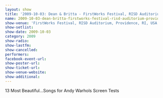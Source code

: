 ```yaml
---
layout: show
title: '2009-10-03: Dean & Britta - FirstWorks Festival, RISD Auditorium, Providence, RI, USA'
name: 2009-10-03-dean-britta-firstworks-festival-risd-auditorium-providence-ri-usa
show-venue: 'FirstWorks Festival, RISD Auditorium, Providence, RI, USA'
show-setlist: 
show-date: 2009-10-03
category: 2009
show-radio: 
show-lastfm: 
show-cancelled: 
performers: 
facebook-event-url: 
show-poster-url: 
show-ticket-url: 
show-venue-website: 
show-additional: 
---
```


13 Most Beautiful...Songs for Andy Warhols Screen Tests
